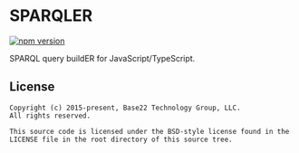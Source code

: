 # SPARQLER

[![npm version](https://badge.fury.io/js/sparqler.svg)](https://badge.fury.io/js/sparqler)

SPARQL query buildER for JavaScript/TypeScript.

## License

	Copyright (c) 2015-present, Base22 Technology Group, LLC.
	All rights reserved.

	This source code is licensed under the BSD-style license found in the
	LICENSE file in the root directory of this source tree.
